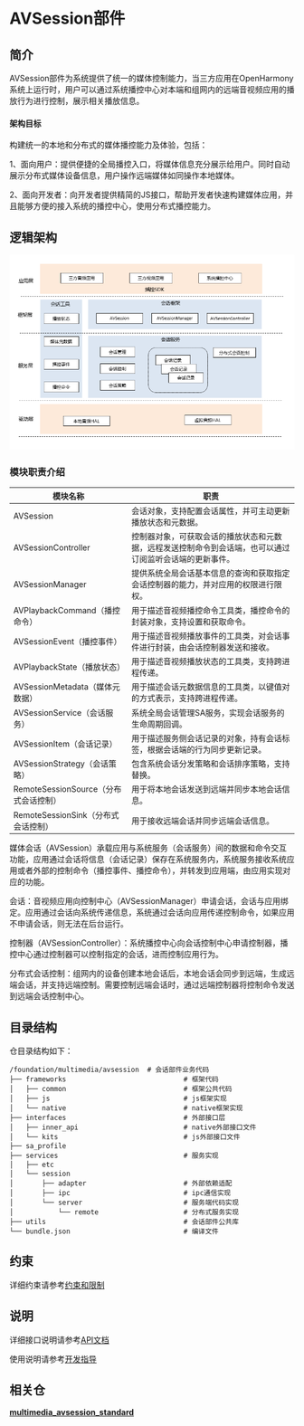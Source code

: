 # AVSession部件<a name="ZH-CN_TOPIC_0000001148809513"></a>

## 简介<a name="section1158716411637"></a>

AVSession部件为系统提供了统一的媒体控制能力，当三方应用在OpenHarmony系统上运行时，用户可以通过系统播控中心对本端和组网内的远端音视频应用的播放行为进行控制，展示相关播放信息。

#### 架构目标<a name="avsession_targets"></a>

构建统一的本地和分布式的媒体播控能力及体验，包括：

1、面向用户：提供便捷的全局播控入口，将媒体信息充分展示给用户。同时自动展示分布式媒体设备信息，用户操作远端媒体如同操作本地媒体。

2、面向开发者：向开发者提供精简的JS接口，帮助开发者快速构建媒体应用，并且能够方便的接入系统的播控中心，使用分布式播控能力。

## 逻辑架构<a name="avsession_arch"></a>

![逻辑架构图](figures/frameworkimage.png)

### 模块职责介绍

| 模块名称                              | 职责                                                         |
| ------------------------------------- | ------------------------------------------------------------ |
| AVSession                             | 会话对象，支持配置会话属性，并可主动更新播放状态和元数据。   |
| AVSessionController                   | 控制器对象，可获取会话的播放状态和元数据，远程发送控制命令到会话端，也可以通过订阅监听会话端的更新事件。 |
| AVSessionManager                      | 提供系统全局会话基本信息的查询和获取指定会话控制器的能力，并对应用的权限进行限权。 |
| AVPlaybackCommand（播控命令）         | 用于描述音视频播控命令工具类，播控命令的封装对象，支持设置和获取命令。 |
| AVSessionEvent（播控事件）            | 用于描述音视频播放事件的工具类，对会话事件进行封装，由会话控制器发送和接收。 |
| AVPlaybackState（播放状态）           | 用于描述音视频播放状态的工具类，支持跨进程传递。             |
| AVSessionMetadata（媒体元数据）       | 用于描述会话元数据信息的工具类，以键值对的方式表示，支持跨进程传递。 |
| AVSessionService（会话服务）          | 系统全局会话管理SA服务，实现会话服务的生命周期回调。         |
| AVSessionItem（会话记录）             | 用于描述服务侧会话记录的对象，持有会话标签，根据会话端的行为同步更新记录。 |
| AVSessionStrategy（会话策略）         | 包含系统会话分发策略和会话排序策略，支持替换。               |
| RemoteSessionSource（分布式会话控制） | 用于将本地会话发送到远端并同步本地会话信息。                 |
| RemoteSessionSink（分布式会话控制）   | 用于接收远端会话并同步远端会话信息。                         |

媒体会话（AVSession）承载应用与系统服务（会话服务）间的数据和命令交互功能，应用通过会话将信息（会话记录）保存在系统服务内，系统服务接收系统应用或者外部的控制命令（播控事件、播控命令），并转发到应用端，由应用实现对应的功能。

会话：音视频应用向控制中心（AVSessionManager）申请会话，会话与应用绑定。应用通过会话向系统传递信息，系统通过会话向应用传递控制命令，如果应用不申请会话，则无法在后台运行。

控制器（AVSessionController）：系统播控中心向会话控制中心申请控制器，播控中心通过控制器可以控制指定的会话，进而控制应用行为。

分布式会话控制：组网内的设备创建本地会话后，本地会话会同步到远端，生成远端会话，并支持远端控制。需要控制远端会话时，通过远端控制器将控制命令发送到远端会话控制中心。

## 目录结构<a name="section161941989596"></a>

仓目录结构如下：

```
/foundation/multimedia/avsession  # 会话部件业务代码
├── frameworks                             # 框架代码
│   ├── common                             # 框架公共代码
│   ├── js                                 # js框架实现
│   └── native                             # native框架实现
├── interfaces                             # 外部接口层
│   ├── inner_api                          # native外部接口文件
│   └── kits                               # js外部接口文件
├── sa_profile
├── services                               # 服务实现
│   ├── etc
│   └── session
│       ├── adapter                        # 外部依赖适配
│       ├── ipc                            # ipc通信实现
│       └── server                         # 服务端代码实现
│           └── remote                     # 分布式服务实现
├── utils                                  # 会话部件公共库
└── bundle.json                            # 编译文件
```

## 约束<a name="section1533973044317"></a>

详细约束请参考[约束和限制](https://gitee.com/openharmony-sig/multimedia_avsession_standard/blob/master/docs/avsession.md)

## 说明

详细接口说明请参考[API文档](https://gitee.com/openharmony-sig/multimedia_avsession_standard/blob/master/docs/avsession.md)

使用说明请参考[开发指导](https://gitee.com/openharmony-sig/multimedia_avsession_standard/blob/master/docs/avsession.md#%E5%BC%80%E5%8F%91%E6%8C%87%E5%AF%BC)

## 相关仓<a name="section1533973044317"></a>

[**multimedia_avsession_standard**](https://gitee.com/openharmony-sig/multimedia_avsession_standard)